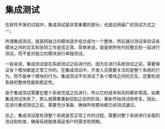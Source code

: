 # 集成测试
在软件开发的过程中，集成测试是非常重要的部分，也是应用最广的测试方式之一。

所谓集成测试，就是把独立的模块逐步组合成为一个整体，然后通过测试来验证各模块之间的交互和协同工作是否正常。简单来说，就是把所有代码整合到一起进行测试，而不是对独立的模块进行单独测试。

一般来说，集成测试是在系统测试之前进行的，因为在进行系统测试之前，需要保证各个模块都是正常工作的。在集成测试中，开发人员需要关注的是整个系统的行为，而不是单个模块的行为。集成测试不仅测试了各个模块之间的交互，还要检测系统的整体性能和稳定性。

由于集成测试需要在整个系统完成之后进行，所以它的成本和风险都非常高。如果集成测试失败了，那么就需要重新回到之前的阶段，重新开始测试和修复。因此，在进行集成测试之前，需要充分准备，确保所有模块都已经测试通过。

总之，集成测试是检测整个系统是否正常工作的过程，需要对整个系统进行全面的测试和检查，确保系统能够满足用户的需求和预期。